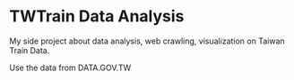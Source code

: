 # TWTrain Data Analysis
My side project about data analysis, web crawling, visualization on Taiwan Train Data.

Use the data from DATA.GOV.TW
